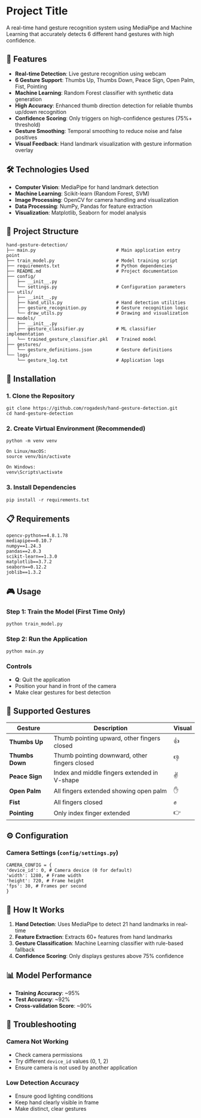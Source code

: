 
# Project Title

A real-time hand gesture recognition system using MediaPipe and Machine Learning that accurately detects 6 different hand gestures with high confidence.

## 🎯 Features

- **Real-time Detection**: Live gesture recognition using webcam  
- **6 Gesture Support**: Thumbs Up, Thumbs Down, Peace Sign, Open Palm, Fist, Pointing  
- **Machine Learning**: Random Forest classifier with synthetic data generation  
- **High Accuracy**: Enhanced thumb direction detection for reliable thumbs up/down recognition  
- **Confidence Scoring**: Only triggers on high-confidence gestures (75%+ threshold)  
- **Gesture Smoothing**: Temporal smoothing to reduce noise and false positives  
- **Visual Feedback**: Hand landmark visualization with gesture information overlay  

## 🛠️ Technologies Used

- **Computer Vision**: MediaPipe for hand landmark detection  
- **Machine Learning**: Scikit-learn (Random Forest, SVM)  
- **Image Processing**: OpenCV for camera handling and visualization  
- **Data Processing**: NumPy, Pandas for feature extraction  
- **Visualization**: Matplotlib, Seaborn for model analysis

## 📁 Project Structure 

    hand-gesture-detection/
    ├── main.py                              # Main application entry point
    ├── train_model.py                       # Model training script
    ├── requirements.txt                     # Python dependencies
    ├── README.md                            # Project documentation
    ├── config/
    │   ├── __init__.py
    │   └── settings.py                      # Configuration parameters
    ├── utils/
    │   ├── __init__.py
    │   ├── hand_utils.py                    # Hand detection utilities
    │   ├── gesture_recognition.py           # Gesture recognition logic
    │   └── draw_utils.py                    # Drawing and visualization
    ├── models/
    │   ├── __init__.py
    │   ├── gesture_classifier.py            # ML classifier implementation
    │   └── trained_gesture_classifier.pkl   # Trained model 
    ├── gestures/
    │   └── gesture_definitions.json         # Gesture definitions
    └── logs/
        └── gesture_log.txt                  # Application logs 

## 🚀 Installation

### 1. Clone the Repository

    git clone https://github.com/rogadesh/hand-gesture-detection.git
    cd hand-gesture-detection


### 2. Create Virtual Environment (Recommended)

    python -m venv venv

    On Linux/macOS:
    source venv/bin/activate

    On Windows:
    venv\Scripts\activate


### 3. Install Dependencies

    pip install -r requirements.txt


## 📋 Requirements

    opencv-python==4.8.1.78
    mediapipe==0.10.7
    numpy==1.24.3
    pandas==2.0.3
    scikit-learn==1.3.0
    matplotlib==3.7.2
    seaborn==0.12.2
    joblib==1.3.2


## 🎮 Usage

### Step 1: Train the Model (First Time Only)

    python train_model.py


### Step 2: Run the Application

    python main.py


### Controls

- **Q**: Quit the application
- Position your hand in front of the camera
- Make clear gestures for best detection

## 🤲 Supported Gestures

| Gesture        | Description                                 | Visual |
| -------------- | ------------------------------------------- | ------ |
| **Thumbs Up**  | Thumb pointing upward, other fingers closed | 👍     |
| **Thumbs Down**| Thumb pointing downward, other fingers closed | 👎   |
| **Peace Sign** | Index and middle fingers extended in V-shape| ✌️    |
| **Open Palm**  | All fingers extended showing open palm      | ✋     |
| **Fist**       | All fingers closed                          | ✊     |
| **Pointing**   | Only index finger extended                  | 👉     |

## ⚙️ Configuration

### Camera Settings (`config/settings.py`)

    CAMERA_CONFIG = {
    'device_id': 0, # Camera device (0 for default)
    'width': 1280, # Frame width
    'height': 720, # Frame height
    'fps': 30, # Frames per second
    }

## 🧠 How It Works

1. **Hand Detection**: Uses MediaPipe to detect 21 hand landmarks in real-time  
2. **Feature Extraction**: Extracts 60+ features from hand landmarks  
3. **Gesture Classification**: Machine Learning classifier with rule-based fallback  
4. **Confidence Scoring**: Only displays gestures above 75% confidence  

## 📊 Model Performance

- **Training Accuracy**: ~95%
- **Test Accuracy**: ~92%
- **Cross-validation Score**: ~90%

## 🐛 Troubleshooting

### Camera Not Working

- Check camera permissions
- Try different `device_id` values (0, 1, 2)
- Ensure camera is not used by another application

### Low Detection Accuracy

- Ensure good lighting conditions
- Keep hand clearly visible in frame
- Make distinct, clear gestures




